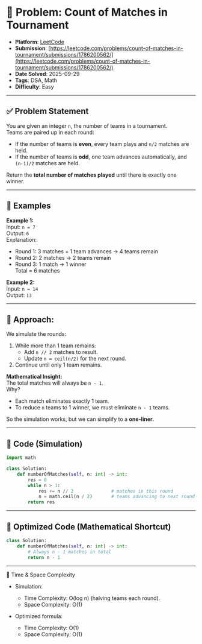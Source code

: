 # 🧲 Problem: Count of Matches in Tournament

- **Platform**: [LeetCode](https://leetcode.com/problems/count-of-matches-in-tournament/description/)
- **Submission**: [https://leetcode.com/problems/count-of-matches-in-tournament/submissions/1786200562/](https://leetcode.com/problems/count-of-matches-in-tournament/submissions/1786200562/)
- **Date Solved**: 2025-09-29
- **Tags**: DSA, Math
- **Difficulty**: Easy

---

## ✅ Problem Statement
You are given an integer `n`, the number of teams in a tournament.  
Teams are paired up in each round:  
- If the number of teams is **even**, every team plays and `n/2` matches are held.  
- If the number of teams is **odd**, one team advances automatically, and `(n-1)/2` matches are held.  

Return the **total number of matches played** until there is exactly one winner.

---

## 🔹 Examples

**Example 1:**  
Input: `n = 7`  
Output: `6`  
Explanation:  
- Round 1: 3 matches + 1 team advances → 4 teams remain  
- Round 2: 2 matches → 2 teams remain  
- Round 3: 1 match → 1 winner  
Total = 6 matches  

**Example 2:**  
Input: `n = 14`  
Output: `13`

---

## 🔹 Approach:

We simulate the rounds:
1. While more than 1 team remains:  
   - Add `n // 2` matches to result.  
   - Update `n = ceil(n/2)` for the next round.  
2. Continue until only 1 team remains.  

**Mathematical Insight:**  
The total matches will always be `n - 1`.  
Why?  
- Each match eliminates exactly 1 team.  
- To reduce `n` teams to 1 winner, we must eliminate `n - 1` teams.  

So the simulation works, but we can simplify to a **one-liner**.

---

## 🔹 Code (Simulation)

```python
import math

class Solution:
    def numberOfMatches(self, n: int) -> int:
        res = 0
        while n > 1:
            res += n // 2              # matches in this round
            n = math.ceil(n / 2)       # teams advancing to next round
        return res
```
---

## 🔹 Optimized Code (Mathematical Shortcut)
```python
class Solution:
    def numberOfMatches(self, n: int) -> int:
        # Always n - 1 matches in total
        return n - 1

```
---

🔹 Time & Space Complexity

- Simulation:
   - Time Complexity: O(log n) (halving teams each round).
   - Space Complexity: O(1)

- Optimized formula:
   - Time Complexity: O(1)
   - Space Complexity: O(1)
